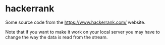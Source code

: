 hackerrank
==========

Some source code from the https://www.hackerrank.com/ website.

Note that if you want to make it work on your local server you may have to change the way the data is read from the stream.
